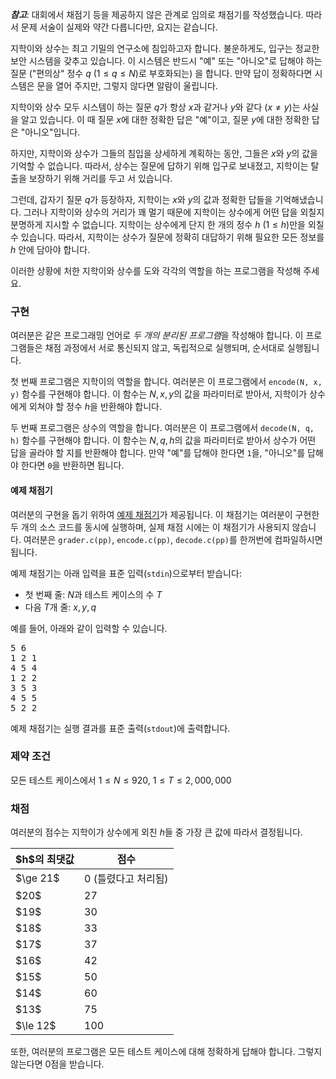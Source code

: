 ***참고***: 대회에서 채점기 등을 제공하지 않은 관계로 임의로 채점기를 작성했습니다. 따라서 문제 서술이 실제와 약간 다릅니다만, 요지는 같습니다.

지학이와 상수는 최고 기밀의 연구소에 침입하고자 합니다. 불운하게도, 입구는 정교한 보안 시스템을 갖추고 있습니다.  이 시스템은 반드시 "예" 또는 "아니오"로 답해야 하는 질문 ("편의상" 정수 $q$ ($1 \le q \le N$)로 부호화되는) 을 합니다. 만약 답이 정확하다면 시스템은 문을 열어 주지만, 그렇지 않다면 알람이 울립니다.

지학이와 상수 모두 시스템이 하는 질문 $q$가 항상 $x$과 같거나 $y$와 같다 ($x \neq y$)는 사실을 알고 있습니다. 이 때 질문 $x$에 대한 정확한 답은 "예"이고, 질문 $y$에 대한 정확한 답은 "아니오"입니다.

하지만, 지학이와 상수가 그들의 침입을 상세하게 계획하는 동안, 그들은 $x$와 $y$의 값을 기억할 수 없습니다. 따라서, 상수는 질문에 답하기 위해 입구로 보내졌고, 지학이는 탈출을 보장하기 위해 거리를 두고 서 있습니다.

그런데, 갑자기 질문 $q$가 등장하자, 지학이는 $x$와 $y$의 값과 정확한 답들을 기억해냈습니다. 그러나 지학이와 상수의 거리가 꽤 멀기 때문에 지학이는 상수에게 어떤 답을 외칠지 분명하게 지시할 수 없습니다. 지학이는 상수에게 단지 한 개의 정수 $h$ ($1 \le h$)만을 외칠 수 있습니다. 따라서, 지학이는 상수가 질문에 정확히 대답하기 위해 필요한 모든 정보를 $h$ 안에 담아야 합니다.

이러한 상황에 처한 지학이와 상수를 도와 각각의 역할을 하는 프로그램을 작성해 주세요. 

### 구현

여러분은 같은 프로그래밍 언어로 *두 개의 분리된 프로그램*을 작성해야 합니다. 이 프로그램들은 채점 과정에서 서로 통신되지 않고, 독립적으로 실행되며, 순서대로 실행됩니다.

첫 번째 프로그램은 지학이의 역할을 합니다. 여러분은 이 프로그램에서 `encode(N, x, y)` 함수를 구현해야 합니다. 이 함수는 $N, x, y$의 값을 파라미터로 받아서, 지학이가 상수에게 외쳐야 할 정수 $h$을 반환해야 합니다.

두 번째 프로그램은 상수의 역할을 합니다. 여러분은 이 프로그램에서 `decode(N, q, h)` 함수를 구현해야 합니다. 이 함수는 $N, q, h$의 값을 파라미터로 받아서 상수가 어떤 답을 골라야 할 지를 반환해야 합니다. 만약 "예"를 답해야 한다면 `1`을, "아니오"를 답해야 한다면 `0`을 반환하면 됩니다.

#### 예제 채점기

여러분의 구현을 돕기 위하여 [예제 채점기](https://s3.ap-northeast-2.amazonaws.com/oj.uz/old/CEOI14_question/question-grader.zip)가 제공됩니다. 이 채점기는 여러분이 구현한 두 개의 소스 코드를 동시에 실행하며, 실제 채점 시에는 이 채점기가 사용되지 않습니다. 여러분은 `grader.c(pp)`, `encode.c(pp)`, `decode.c(pp)`를 한꺼번에 컴파일하시면 됩니다.

예제 채점기는 아래 입력을 표준 입력(`stdin`)으로부터 받습니다:

* 첫 번째 줄: $N$과 테스트 케이스의 수 $T$
* 다음 $T$개 줄: $x, y, q$

예를 들어, 아래와 같이 입력할 수 있습니다.

<pre>
5 6
1 2 1
4 5 4
1 2 2
3 5 3
4 5 5
5 2 2
</pre>

예제 채점기는 실행 결과를 표준 출력(`stdout`)에 출력합니다.

### 제약 조건

모든 테스트 케이스에서 $1 \le N \le 920$, $1 \le T \le 2,000,000$

### 채점

여러분의 점수는 지학이가 상수에게 외친 $h$들 중 가장 큰 값에 따라서 결정됩니다.

<div class="table-responsive">
<table class="table table-condensed">
 <thead> <tr><th class="col-sm-4 col-md-4 col-lg-4">$h$의 최댓값</th><th>점수</th></tr></thead>
 <tbody>
  <tr><td>$\ge 21$</td><td>0 (틀렸다고 처리됨)</td></tr>
  <tr><td>$20$</td><td>27</td></tr>
  <tr><td>$19$</td><td>30</td></tr>
  <tr><td>$18$</td><td>33</td></tr>
  <tr><td>$17$</td><td>37</td></tr>
  <tr><td>$16$</td><td>42</td></tr>
  <tr><td>$15$</td><td>50</td></tr>
  <tr><td>$14$</td><td>60</td></tr>
  <tr><td>$13$</td><td>75</td></tr>
  <tr><td>$\le 12$</td><td>100</td></tr>
 </tbody>
</table>
</div>

또한, 여러분의 프로그램은 모든 테스트 케이스에 대해 정확하게 답해야 합니다. 그렇지 않는다면 0점을 받습니다.